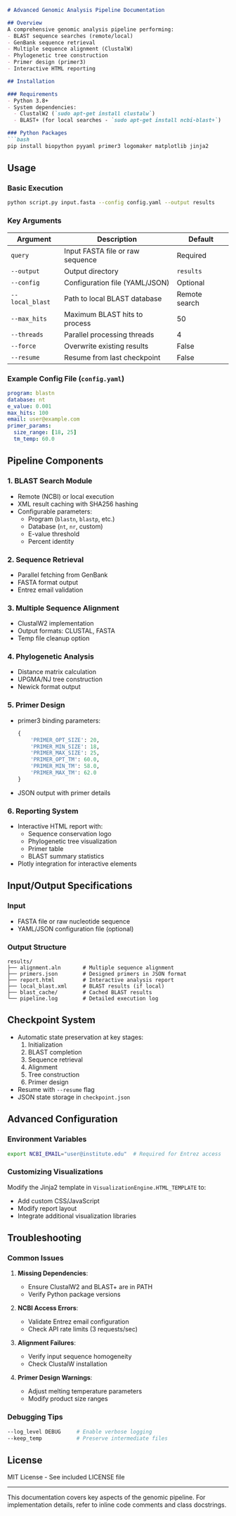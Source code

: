 ```markdown
# Advanced Genomic Analysis Pipeline Documentation

## Overview
A comprehensive genomic analysis pipeline performing:
- BLAST sequence searches (remote/local)
- GenBank sequence retrieval
- Multiple sequence alignment (ClustalW)
- Phylogenetic tree construction
- Primer design (primer3)
- Interactive HTML reporting

## Installation

### Requirements
- Python 3.8+
- System dependencies:
  - ClustalW2 (`sudo apt-get install clustalw`)
  - BLAST+ (for local searches - `sudo apt-get install ncbi-blast+`)

### Python Packages
```bash
pip install biopython pyyaml primer3 logomaker matplotlib jinja2
```

## Usage

### Basic Execution
```bash
python script.py input.fasta --config config.yaml --output results
```

### Key Arguments
| Argument          | Description                                  | Default       |
|-------------------|----------------------------------------------|---------------|
| `query`           | Input FASTA file or raw sequence            | Required      |
| `--output`        | Output directory                            | `results`     |
| `--config`        | Configuration file (YAML/JSON)              | Optional      |
| `--local_blast`   | Path to local BLAST database                | Remote search |
| `--max_hits`      | Maximum BLAST hits to process               | 50            |
| `--threads`       | Parallel processing threads                 | 4             |
| `--force`         | Overwrite existing results                  | False         |
| `--resume`        | Resume from last checkpoint                 | False         |

### Example Config File (`config.yaml`)
```yaml
program: blastn
database: nt
e_value: 0.001
max_hits: 100
email: user@example.com
primer_params:
  size_range: [18, 25]
  tm_temp: 60.0
```

## Pipeline Components

### 1. BLAST Search Module
- Remote (NCBI) or local execution
- XML result caching with SHA256 hashing
- Configurable parameters:
  - Program (`blastn`, `blastp`, etc.)
  - Database (`nt`, `nr`, custom)
  - E-value threshold
  - Percent identity

### 2. Sequence Retrieval
- Parallel fetching from GenBank
- FASTA format output
- Entrez email validation

### 3. Multiple Sequence Alignment
- ClustalW2 implementation
- Output formats: CLUSTAL, FASTA
- Temp file cleanup option

### 4. Phylogenetic Analysis
- Distance matrix calculation
- UPGMA/NJ tree construction
- Newick format output

### 5. Primer Design
- primer3 binding parameters:
  ```python
  {
      'PRIMER_OPT_SIZE': 20,
      'PRIMER_MIN_SIZE': 18,
      'PRIMER_MAX_SIZE': 25,
      'PRIMER_OPT_TM': 60.0,
      'PRIMER_MIN_TM': 58.0,
      'PRIMER_MAX_TM': 62.0
  }
  ```
- JSON output with primer details

### 6. Reporting System
- Interactive HTML report with:
  - Sequence conservation logo
  - Phylogenetic tree visualization
  - Primer table
  - BLAST summary statistics
- Plotly integration for interactive elements

## Input/Output Specifications

### Input
- FASTA file or raw nucleotide sequence
- YAML/JSON configuration file (optional)

### Output Structure
```
results/
├── alignment.aln       # Multiple sequence alignment
├── primers.json        # Designed primers in JSON format
├── report.html         # Interactive analysis report
├── local_blast.xml     # BLAST results (if local)
├── blast_cache/        # Cached BLAST results
└── pipeline.log        # Detailed execution log
```

## Checkpoint System
- Automatic state preservation at key stages:
  1. Initialization
  2. BLAST completion
  3. Sequence retrieval
  4. Alignment
  5. Tree construction
  6. Primer design
- Resume with `--resume` flag
- JSON state storage in `checkpoint.json`

## Advanced Configuration

### Environment Variables
```bash
export NCBI_EMAIL="user@institute.edu"  # Required for Entrez access
```

### Customizing Visualizations
Modify the Jinja2 template in `VisualizationEngine.HTML_TEMPLATE` to:
- Add custom CSS/JavaScript
- Modify report layout
- Integrate additional visualization libraries

## Troubleshooting

### Common Issues
1. **Missing Dependencies**:
   - Ensure ClustalW2 and BLAST+ are in PATH
   - Verify Python package versions

2. **NCBI Access Errors**:
   - Validate Entrez email configuration
   - Check API rate limits (3 requests/sec)

3. **Alignment Failures**:
   - Verify input sequence homogeneity
   - Check ClustalW installation

4. **Primer Design Warnings**:
   - Adjust melting temperature parameters
   - Modify product size ranges

### Debugging Tips
```bash
--log_level DEBUG     # Enable verbose logging
--keep_temp           # Preserve intermediate files
```

## License
MIT License - See included LICENSE file

---

This documentation covers key aspects of the genomic pipeline. For implementation details, refer to inline code comments and class docstrings.
```
